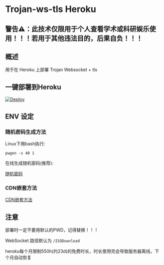 # Trojan-ws-tls Heroku

## 警告⚠：此技术仅限用于个人查看学术或科研娱乐使用！！！若用于其他违法目的，后果自负！！！

## 概述

用于在 Heroku 上部署 Trojan Websocket + tls

## 一键部署到Heroku

[![Deploy](https://www.herokucdn.com/deploy/button.png)](https://dashboard.heroku.com/new?template=https://github.com/HXHGTS/trojan-ws-tls-heroku)

## ENV 设定

### 随机密码生成方法

Linux下用bash执行:

`pwgen -s 40 1`

在线生成随机密码(推荐):

<a href="https://1password.com/password-generator/" target="_blank">随机密码</a>

### CDN嵌套方法

[CDN嵌套方法](https://hxhgts.github.io/xray-websocket-tls-nginx/cdn.html)

## 注意

部署时一定不要用默认的PWD，记得替换！！！

WebSocket 路径默认为 `/ISODownload`

heroku每个月限制550h(约23d)的免费时长，时长使用完会导致服务器离线，下个月自动恢复


